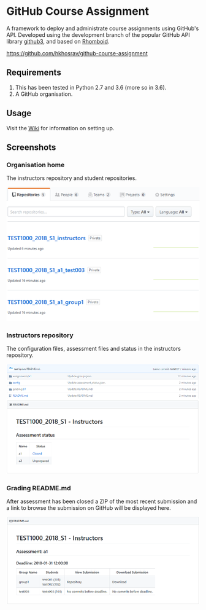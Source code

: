 # GitHub Course Assignment
A framework to deploy and administrate course assignments using GitHub's API. Developed using the development branch of the popular GitHub API library [github3](https://github.com/sigmavirus24/github3.py), and based on [Rhomboid](https://github.com/mgelbart/rhomboid).

https://github.com/hkhosrav/github-course-assignment

## Requirements
1. This has been tested in Python 2.7 and 3.6 (more so in 3.6).
2. A GitHub organisation.

## Usage
Visit the [Wiki](../../wiki) for information on setting up.

## Screenshots
### Organisation home
The instructors repository and student repositories.

![GradingReadme](https://github.com/hkhosrav/github-course-assignment/blob/master/docs/img/org_home.png)



### Instructors repository
The configuration files, assessment files and status in the instructors repository.

![GradingReadme](https://github.com/hkhosrav/github-course-assignment/blob/master/docs/img/instructors_repo.png)


### Grading README.md
After assessment has been closed a ZIP of the most recent submission and a link to browse the submission on GitHub will be displayed here.

![GradingReadme](https://github.com/hkhosrav/github-course-assignment/blob/master/docs/img/grading_readme.png)
